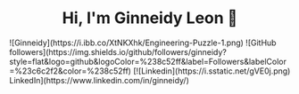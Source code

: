 <H1 align= 'center'} >Hi, I'm Ginneidy Leon 👋</H1>
![Ginneidy](https://i.ibb.co/XtNKXhk/Engineering-Puzzle-1.png)
![GitHub followers](https://img.shields.io/github/followers/ginneidy?style=flat&logo=github&logoColor=%238c52ff&label=Followers&labelColor=%23c6c2f2&color=%238c52ff)
[![Linkedin](https://i.sstatic.net/gVE0j.png) LinkedIn](https://www.linkedin.com/in/ginneidy/)
<!--
**Ginneidy/Ginneidy** is a ✨ _special_ ✨ repository because its `README.md` (this file) appears on your GitHub profile.

Here are some ideas to get you started:

- 🔭 I’m currently working on ...
- 🌱 I’m currently learning ...
- 👯 I’m looking to collaborate on ...
- 🤔 I’m looking for help with ...
- 💬 Ask me about ...
- 📫 How to reach me: ...
- 😄 Pronouns: ...
- ⚡ Fun fact: ...
-->
